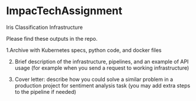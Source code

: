 # ImpacTechAssignment

Iris Classification Infrastructure

Please find these outputs in the repo.

1.Archive with Kubernetes specs, python code, and docker files

2. Brief description of the infrastructure, pipelines, and an example of API usage (for
example when you send a request to working infrastructure)

3. Cover letter: describe how you could solve a similar problem in a production project for
sentiment analysis task (you may add extra steps to the pipeline if needed)

